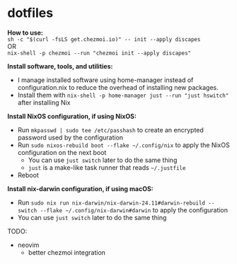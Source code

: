 # dotfiles

**How to use:**  
`sh -c "$(curl -fsLS get.chezmoi.io)" -- init --apply discapes`  
OR  
`nix-shell -p chezmoi --run "chezmoi init --apply discapes"`

**Install software, tools, and utilities:**

- I manage installed software using home-manager instead of configuration.nix to reduce the overhead of installing new
  packages.
- Install them with `nix-shell -p home-manager just --run "just hswitch"` after installing Nix

**Install NixOS configuration, if using NixOS:**

- Run `mkpasswd | sudo tee /etc/passhash` to create an encrypted password used by the configuration
- Run `sudo nixos-rebuild boot --flake ~/.config/nix` to apply the NixOS configuration on the next boot
  - You can use `just switch` later to do the same thing
  - `just` is a make-like task runner that reads `~/.justfile`
- Reboot

**Install nix-darwin configuration, if using macOS:**

- Run `sudo nix run nix-darwin/nix-darwin-24.11#darwin-rebuild -- switch --flake ~/.config/nix-darwin#darwin` to apply
  the configuration
- You can use `just switch` later to do the same thing

TODO:

- neovim
  - better chezmoi integration
